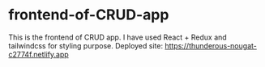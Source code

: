 # frontend-of-CRUD-app

This is the frontend of CRUD app. I have used React + Redux and tailwindcss for styling purpose.
Deployed site: https://thunderous-nougat-c2774f.netlify.app
